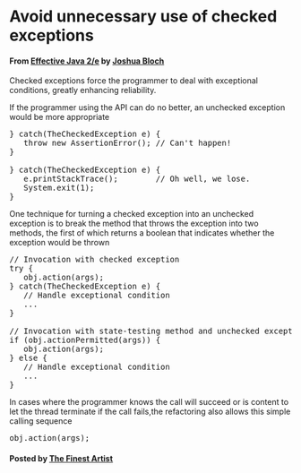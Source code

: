 # Avoid unnecessary use of checked exceptions

#### From <u>[Effective Java 2/e](https://books.google.co.kr/books/about/Effective_Java.html?id=ka2VUBqHiWkC&hl=en)</u> by <u>[Joshua Bloch](https://en.wikipedia.org/wiki/Joshua_Bloch)</u>

Checked exceptions force the programmer to deal with exceptional conditions, greatly enhancing reliability.

If the programmer using the API can do no better, an unchecked exception would be more appropriate
<pre class="prettyprint">
} catch(TheCheckedException e) {
   throw new AssertionError(); // Can't happen!
}

} catch(TheCheckedException e) {
   e.printStackTrace();        // Oh well, we lose.
   System.exit(1);
}
</pre>

One technique for turning a checked exception into an unchecked exception is to break the method that throws the exception into two methods, the first of which returns a boolean that indicates whether the exception would be thrown
<pre class="prettyprint">
// Invocation with checked exception
try {
   obj.action(args);
} catch(TheCheckedException e) {
   // Handle exceptional condition
   ...
}

// Invocation with state-testing method and unchecked exception
if (obj.actionPermitted(args)) {
   obj.action(args);
} else {
   // Handle exceptional condition
   ...
}
</pre>

In cases where the programmer knows the call will succeed or is content to let the thread terminate if the call fails,the refactoring also allows this simple calling sequence
<pre class="prettyprint">
obj.action(args);
</pre>

#### Posted by <u>[The Finest Artist](http://thefinestartist.com)
